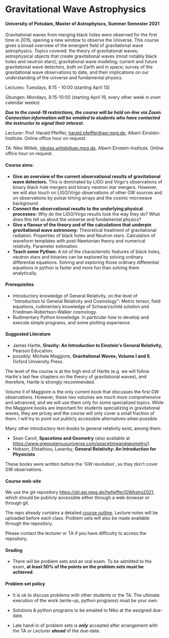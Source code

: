 # **Gravitational Wave Astrophysics**

#### University of Potsdam, Master of Astrophyiscs, Summer Semester 2021



Gravitational waves from merging black holes were observed for the first time in 2015, opening a new window to observe the Universe.  This course gives a broad overview of the emergent field of gravitational wave astrophysics.  Topics covered:  the theory of gravitational waves; astrophysical objects that create gravitational waves (most notably black holes and neutron stars); gravitational wave modeling; current and future gravitational wave detectors, both on Earth and in space; survey of the gravitational wave observations to date, and their implications on our understanding of the universe and fundamental physics.



Lectures:  Tuesdays, 8:15 - 10:00  (starting April 13)

Übungen:  Mondays, 8:15-10:00  (starting April 19, every other week in *even* calendar weeks)



***Due to the covid-19 restrictions, the course will be held on-line via Zoom.  Connection information will be emailed to students who have contacted the instructor to signal their interest.***



Lecturer: Prof. Harald Pfeiffer,  harald.pfeiffer@aei.mpg.de, Albert-Einstein-Institute.  Online office hour on request.

TA:  Niko Wittek, nikolas.wittek@aei.mpg.de, Albert-Einstein-Institute.  Online office hour on request.





#### Course aims:

- **Give an overview of the current observational results of gravitational wave detectors.**  This is dominated by LIGO and Virgo's observations of binary black hole mergers and binary neutron star mergers.  However, we will also touch on LIGO/Virgo observations of other GW sources and on observations by pulsar timing arrays and the cosmic microwave background.
- **Connect the observational results to the underlying physical processes:**  Why do the LIGO/Virgo results look the way they do?  What does this tell us about the universe and fundamental physics?
- **Give a flavour of the theory and of the calculations that underpin gravitational wave astronomy:**  Theoretical treatment of gravitational radiation.  Properties of black holes and Neutron stars.  Calculation of waveform templates with post-Newtonian theory and numerical relativity.  Parameter estimation. 
- **Teach some Python:**  A lot of the characteristic features of black holes, neutron stars and binaries can be explored by solving ordinary differential equations.  Solving and exploring those ordinary differential equations in python is faster and more fun than solving them analytically.



#### Prerequisites

- Introductory knowledge of General Relativity, on the level of  "Introduction to General Relativity and Cosmology":   Metric tensor, field equations, rudimentary knowledge of Schwarzschild solution and Friedman-Robertson-Walker cosmology.
- Rudimentary Python knowledge.  In particular how to develop and execute simple programs, and some plotting experience.  



#### Suggested Literature

- James Hartle, **Gravity: An Introduction to Einstein's General Relativity,** Pearson Education. 
- possibly: Michele Maggiore, **Gravitational Waves, Volume I and II**, Oxford University Press.

The level of the course is at the high end of Hartle (e.g. we will follow Hartle's last few chapters on the theory of gravitational waves), and therefore, Hartle is strongly recommended.  

Volume II of Maggiore is the only current book that discusses the first GW observations.  However, these two volumes are *much more* comprehensive and advanced, and we will use them only for some specialized topics.  While the Maggiore books are important for students specializing in gravitational waves, they are pricey and the course will only cover a small fraction of them.  I will try to point out publicly accessible alternatives when possible.

Many other introductory text-books to general relativity exist, among them:

- Sean Caroll, **Spacetime and Geometry** (also available at https://www.preposterousuniverse.com/spacetimeandgeometry/)
- Hobson, Efstathiou, Lasenby, **General Relativity: An Introduction for Physicists**

These books were written before the 'GW revolution', so they don't cover GW observations.



#### Course web-site

We use the git-repository
https://git.aei.mpg.de/hpfeiffer/GWAstro2021, which should be publicly accessible either through a web-browser or through git.

The repo already contains a detailed [course outline](https://git.aei.mpg.de/hpfeiffer/GWAstro2021/blob/master/Syllabus.md).  Lecture notes will be uploaded before each class.  Problem sets will also be made available through the repository.

Please contact the lecturer or TA if you have difficulty to access the repository.



#### Grading

- There will be problem sets and an oral exam.  To be admitted to the exam, **at least 50% of the points on the problem sets must be achieved**.



#### Problem set policy

- It is ok to discuss problems with other students or the TA.  The ultimate execution of the work (write-up, python programs) must be your own.
- Solutions & python programs to be emailed to Niko at the assigned due-date.

- Late hand-in of problem sets is  ***only*** accepted after arrangement with the TA or Lecturer ***ahead*** of the due-date.

